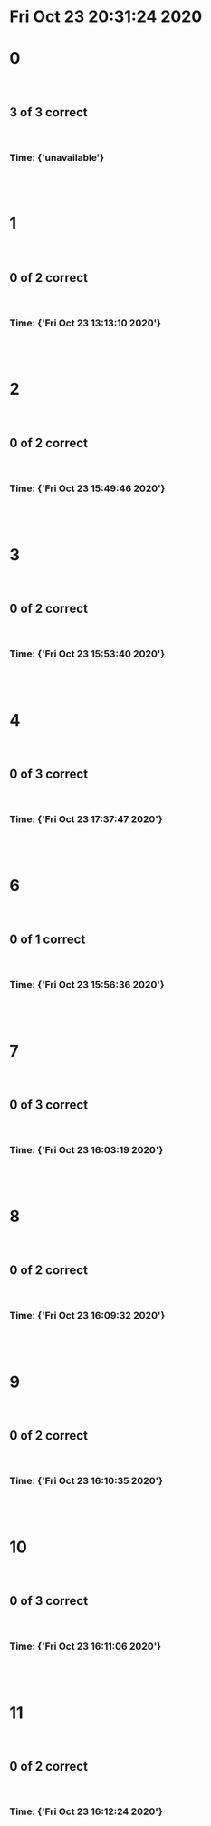 # Fri Oct 23 20:31:24 2020
# 0

<br>

## 3 of 3 correct

<br>

### Time: {'unavailable'}

<br><br>        


# 1

<br>

## 0 of 2 correct

<br>

### Time: {'Fri Oct 23 13:13:10 2020'}

<br><br>        


# 2

<br>

## 0 of 2 correct

<br>

### Time: {'Fri Oct 23 15:49:46 2020'}

<br><br>        


# 3

<br>

## 0 of 2 correct

<br>

### Time: {'Fri Oct 23 15:53:40 2020'}

<br><br>        


# 4

<br>

## 0 of 3 correct

<br>

### Time: {'Fri Oct 23 17:37:47 2020'}

<br><br>        


# 6

<br>

## 0 of 1 correct

<br>

### Time: {'Fri Oct 23 15:56:36 2020'}

<br><br>        


# 7

<br>

## 0 of 3 correct

<br>

### Time: {'Fri Oct 23 16:03:19 2020'}

<br><br>        


# 8

<br>

## 0 of 2 correct

<br>

### Time: {'Fri Oct 23 16:09:32 2020'}

<br><br>        


# 9

<br>

## 0 of 2 correct

<br>

### Time: {'Fri Oct 23 16:10:35 2020'}

<br><br>        


# 10

<br>

## 0 of 3 correct

<br>

### Time: {'Fri Oct 23 16:11:06 2020'}

<br><br>        


# 11

<br>

## 0 of 2 correct

<br>

### Time: {'Fri Oct 23 16:12:24 2020'}

<br><br>        

